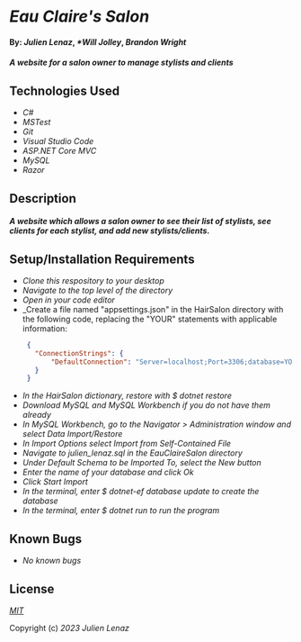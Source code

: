 # _Eau Claire's Salon_

#### By: _**Julien Lenaz**_, _**Will Jolley*_, _*Brandon Wright*_

#### _A website for a salon owner to manage stylists and clients_


## Technologies Used

* _C#_
* _MSTest_
* _Git_
* _Visual Studio Code_
* _ASP.NET Core MVC_
* _MySQL_
* _Razor_

## Description
#### _A website which allows a salon owner to see their list of stylists, see clients for each stylist, and add new stylists/clients._

## Setup/Installation Requirements
* _Clone this respository to your desktop_
* _Navigate to the top level of the directory_
* _Open in your code editor_
* _Create a file named "appsettings.json" in the HairSalon directory with the following code, replacing the "YOUR" statements with applicable information:
   ```json
    {
      "ConnectionStrings": {
          "DefaultConnection": "Server=localhost;Port=3306;database=YOUR-DATABASE-NAME;uid=YOUR-USERNAME;pwd=YOUR-MYSQL-PASSWORD;"
      }
    }
    ``` 
* _In the HairSalon dictionary, restore with $ dotnet restore_
* _Download MySQL and MySQL Workbench if you do not have them already_
* _In MySQL Workbench, go to the Navigator > Administration window and select Data Import/Restore_
* _In Import Options select Import from Self-Contained File_
* _Navigate to julien_lenaz.sql in the EauClaireSalon directory_
* _Under Default Schema to be Imported To, select the New button_
* _Enter the name of your database and click Ok_
* _Click Start Import_
* _In the terminal, enter $ dotnet-ef database update to create the database_
* _In the terminal, enter $ dotnet run to run the program_

## Known Bugs

* _No known bugs_

## License

_[MIT](https://choosealicense.com/licenses/mit/)_

Copyright (c) _2023_ _Julien Lenaz_
